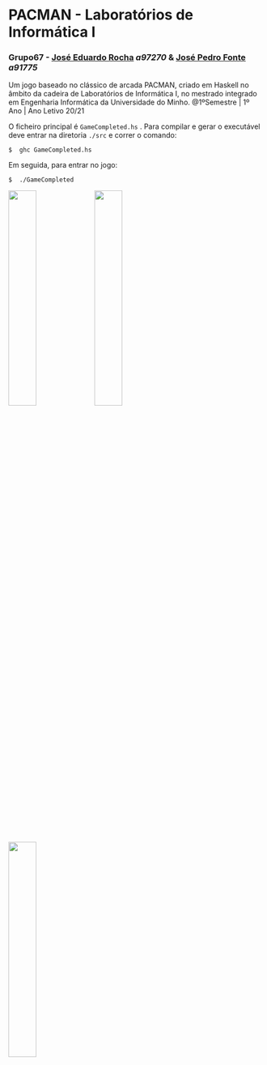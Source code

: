 # PACMAN - Laboratórios de Informática I

### __Grupo67__ - [José Eduardo Rocha](https://github.com/Eduard0Rocha) *a97270*  &  [José Pedro Fonte](https://github.com/josef8) *a91775*  

Um jogo baseado no clássico de arcada PACMAN, criado em Haskell no âmbito da cadeira de Laboratórios de Informática I, no mestrado integrado em Engenharia Informática da Universidade do Minho. @1ºSemestre | 1º Ano | Ano Letivo 20/21

O ficheiro principal é `GameCompleted.hs` . Para compilar e gerar o executável deve entrar na diretoria `./src` e correr o comando:

    $  ghc GameCompleted.hs

Em seguida, para entrar no jogo: 

    $  ./GameCompleted

<p float="center">
  <img src="https://raw.githubusercontent.com/josef8/Laboratorios-de-Informatica-I/main/src/ImagensParaPacman/Menus/screenSaver.png" width="33%" />
  <img src="https://raw.githubusercontent.com/josef8/Laboratorios-de-Informatica-I/main/src/ImagensParaPacman/Menus/MainInc.png" width="33%" /> 
  <img src="https://raw.githubusercontent.com/josef8/Laboratorios-de-Informatica-I/main/src/ImagensParaPacman/Menus/JogoNormal.png" width="33%" />
</p>
